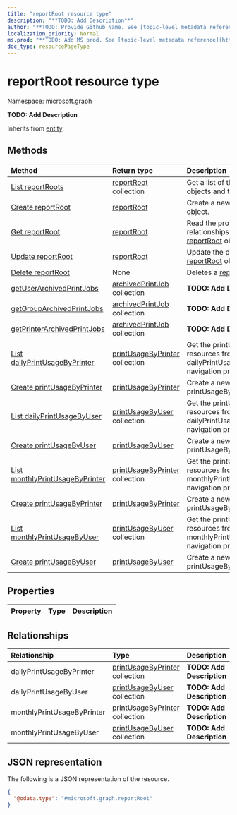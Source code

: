 ```yaml
---
title: "reportRoot resource type"
description: "**TODO: Add Description**"
author: "**TODO: Provide Github Name. See [topic-level metadata reference](https://msgo.azurewebsites.net/add/document/guidelines/metadata.html#topic-level-metadata)**"
localization_priority: Normal
ms.prod: "**TODO: Add MS prod. See [topic-level metadata reference](https://msgo.azurewebsites.net/add/document/guidelines/metadata.html#topic-level-metadata)**"
doc_type: resourcePageType
---
```


# reportRoot resource type

Namespace: microsoft.graph

**TODO: Add Description**


Inherits from [entity](../resources/entity.md).

## Methods
|Method|Return type|Description|
|:---|:---|:---|
|[List reportRoots](../api/reportroot-list.md)|[reportRoot](../resources/reportroot.md) collection|Get a list of the [reportRoot](../resources/reportroot.md) objects and their properties.|
|[Create reportRoot](../api/reportroot-create.md)|[reportRoot](../resources/reportroot.md)|Create a new [reportRoot](../resources/reportroot.md) object.|
|[Get reportRoot](../api/reportroot-get.md)|[reportRoot](../resources/reportroot.md)|Read the properties and relationships of a [reportRoot](../resources/reportroot.md) object.|
|[Update reportRoot](../api/reportroot-update.md)|[reportRoot](../resources/reportroot.md)|Update the properties of a [reportRoot](../resources/reportroot.md) object.|
|[Delete reportRoot](../api/reportroot-delete.md)|None|Deletes a [reportRoot](../resources/reportroot.md) object.|
|[getUserArchivedPrintJobs](../api/reportroot-getuserarchivedprintjobs.md)|[archivedPrintJob](../resources/archivedprintjob.md) collection|**TODO: Add Description**|
|[getGroupArchivedPrintJobs](../api/reportroot-getgrouparchivedprintjobs.md)|[archivedPrintJob](../resources/archivedprintjob.md) collection|**TODO: Add Description**|
|[getPrinterArchivedPrintJobs](../api/reportroot-getprinterarchivedprintjobs.md)|[archivedPrintJob](../resources/archivedprintjob.md) collection|**TODO: Add Description**|
|[List dailyPrintUsageByPrinter](../api/reportroot-list-dailyprintusagebyprinter.md)|[printUsageByPrinter](../resources/printusagebyprinter.md) collection|Get the printUsageByPrinter resources from the dailyPrintUsageByPrinter navigation property.|
|[Create printUsageByPrinter](../api/reportroot-post-dailyprintusagebyprinter.md)|[printUsageByPrinter](../resources/printusagebyprinter.md)|Create a new printUsageByPrinter object.|
|[List dailyPrintUsageByUser](../api/reportroot-list-dailyprintusagebyuser.md)|[printUsageByUser](../resources/printusagebyuser.md) collection|Get the printUsageByUser resources from the dailyPrintUsageByUser navigation property.|
|[Create printUsageByUser](../api/reportroot-post-dailyprintusagebyuser.md)|[printUsageByUser](../resources/printusagebyuser.md)|Create a new printUsageByUser object.|
|[List monthlyPrintUsageByPrinter](../api/reportroot-list-monthlyprintusagebyprinter.md)|[printUsageByPrinter](../resources/printusagebyprinter.md) collection|Get the printUsageByPrinter resources from the monthlyPrintUsageByPrinter navigation property.|
|[Create printUsageByPrinter](../api/reportroot-post-monthlyprintusagebyprinter.md)|[printUsageByPrinter](../resources/printusagebyprinter.md)|Create a new printUsageByPrinter object.|
|[List monthlyPrintUsageByUser](../api/reportroot-list-monthlyprintusagebyuser.md)|[printUsageByUser](../resources/printusagebyuser.md) collection|Get the printUsageByUser resources from the monthlyPrintUsageByUser navigation property.|
|[Create printUsageByUser](../api/reportroot-post-monthlyprintusagebyuser.md)|[printUsageByUser](../resources/printusagebyuser.md)|Create a new printUsageByUser object.|

## Properties
|Property|Type|Description|
|:---|:---|:---|

## Relationships
|Relationship|Type|Description|
|:---|:---|:---|
|dailyPrintUsageByPrinter|[printUsageByPrinter](../resources/printusagebyprinter.md) collection|**TODO: Add Description**|
|dailyPrintUsageByUser|[printUsageByUser](../resources/printusagebyuser.md) collection|**TODO: Add Description**|
|monthlyPrintUsageByPrinter|[printUsageByPrinter](../resources/printusagebyprinter.md) collection|**TODO: Add Description**|
|monthlyPrintUsageByUser|[printUsageByUser](../resources/printusagebyuser.md) collection|**TODO: Add Description**|

## JSON representation
The following is a JSON representation of the resource.
<!-- {
  "blockType": "resource",
  "keyProperty": "id",
  "@odata.type": "microsoft.graph.reportRoot",
  "baseType": "microsoft.graph.entity",
  "openType": false
}
-->
``` json
{
  "@odata.type": "#microsoft.graph.reportRoot"
}
```

